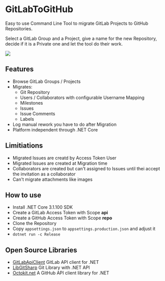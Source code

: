 # GitLabToGitHub

Easy to use Command Line Tool to migrate GitLab Projects to GitHub Repositories.

Select a GitLab Group and a Project, give a name for the new Repository, decide if it is a Private one and let the tool do their work.

![](https://github.com/anrichter/GitLabToGitHub/workflows/Build/badge.svg)

## Features

* Browse GitLab Groups / Projects
* Migrates:
  * Git Repository
  * Users / Collaborators with configurable Username Mapping
  * Milestones
  * Issues
  * Issue Comments
  * Labels
* Log manual rework you have to do after Migration
* Platform independent through .NET Core

## Limitiations

* Migrated Issues are creatd by Access Token User
* Migrated Issues are created at Migration time
* Collaborators are created but can't assigned to Issues until thei accept the invitation as a collaborator
* Can't migrate attachments like images

## How to use 

* Install .NET Core 3.1.100 SDK
* Create a GitLab Access Token with Scope **api**
* Create a GitHub Access Token with Scope **repo**
* Clone the Repository
* Copy `appsettings.json` to `appsettings.production.json` and adjust it
* `dotnet run -c Release`

## Open Source Libraries

* [GitLabApiClient](https://github.com/nmklotas/GitLabApiClient) GitLab API client for .NET
* [LibGitSharp](https://github.com/libgit2/libgit2sharp/) Git Library with .NET API
* [Octokit.net](https://github.com/octokit/octokit.net) A GitHub API client library for .NET